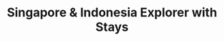 ---
category: far-east-and-asia
title: Singapore & Indonesia Explorer with Stays
class: singapore-and-indonesia-explorer-with-stays
cruiseline: Holland America Line – ms Volendam
special-info: 2 night hotel stay in Singapore + return flights and transfers
price: 1799
nights: 16
cruise-url: http://www.planetcruise.co.uk/holland-america-line-cruises/ms-volendam/07-November-2016/108160?referrersiteid=970
---